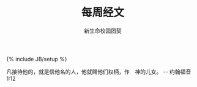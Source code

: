 ﻿---
layout: post
title: "每周经文"
description: ""
author: "新生命校园团契"
category: 经文分享
tags: [灵修]
---
{% include JB/setup %}

凡接待他的，就是信他名的人，他就赐他们权柄，作　神的儿女。 -- 约翰福音1:12
